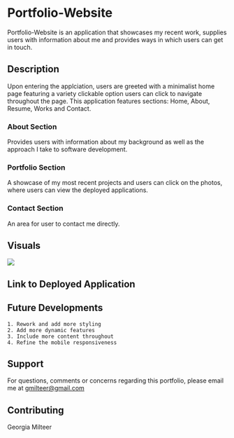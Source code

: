# Portfolio-Website

Portfolio-Website is an application that showcases my recent work, supplies users with information about me and provides ways in which users can get in touch.

## Description

Upon entering the applciation, users are greeted with a minimalist home page featuring a variety clickable option users can click to navigate throughout the page. This application features sections: Home, About, Resume, Works and Contact.

### About Section

Provides users with information about my background as well as the approach I take to software development.

### Portfolio Section

A showcase of my most recent projects and users can click on the photos, where users can view the deployed applications.

### Contact Section

An area for user to contact me directly.

## Visuals

![](./public/images/React-Portfolio.png)

## Link to Deployed Application

## Future Developments

    1. Rework and add more styling
    2. Add more dynamic features
    3. Include more content throughout
    4. Refine the mobile responsiveness

## Support

For questions, comments or concerns regarding this portfolio, please email me at gmilteer@gmail.com

## Contributing

Georgia Milteer
